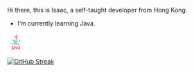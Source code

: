Hi there, this is Isaac, a self-taught developer from Hong Kong. 
- I’m currently learning Java. 
<div>
  <img src="https://github.com/devicons/devicon/blob/master/icons/java/java-original-wordmark.svg" title="Java" alt="Java" width="40" height="40"/>&nbsp;
</div>
<p>


[![GitHub Streak](https://github-readme-streak-stats.herokuapp.com?user=isaacc16&theme=vue-dark&border_radius=3.5&date_format=M%20j%5B%2C%20Y%5D)](https://git.io/streak-stats)



<!--
**isaacc16/isaacc16** is a ✨ _special_ ✨ repository because its `README.md` (this file) appears on your GitHub profile.

Here are some ideas to get you started:

- 🔭 I’m currently working on ...
- 🌱 I’m currently learning ...
- 👯 I’m looking to collaborate on ...
- 🤔 I’m looking for help with ...
- 💬 Ask me about ...
- 📫 How to reach me: ...
- 😄 Pronouns: ...
- ⚡ Fun fact: ...
-->
